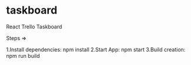 # taskboard

React Trello Taskboard

Steps =>

1.Install dependencies: npm install
2.Start App: npm start
3.Build creation: npm run build
